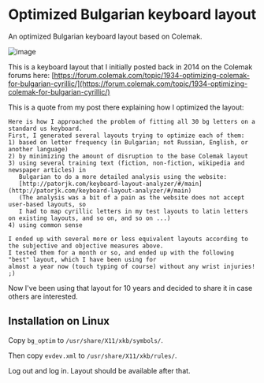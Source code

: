# Optimized Bulgarian keyboard layout
An optimized Bulgarian keyboard layout based on Colemak.

![image](https://user-images.githubusercontent.com/6117115/225586110-0bea6537-3451-4616-be57-43a18ede21c5.png)

This is a keyboard layout that I initially posted back in 2014 on the Colemak forums here:
[https://forum.colemak.com/topic/1934-optimizing-colemak-for-bulgarian-cyrillic/](https://forum.colemak.com/topic/1934-optimizing-colemak-for-bulgarian-cyrillic/)

This is a quote from my post there explaining how I optimized the layout:

```
Here is how I approached the problem of fitting all 30 bg letters on a standard us keyboard. 
First, I generated several layouts trying to optimize each of them:
1) based on letter frequency (in Bulgarian; not Russian, English, or another language)
2) by minimizing the amount of disruption to the base Colemak layout
3) using several training text (fiction, non-fiction, wikipedia and newspaper articles) in 
   Bulgarian to do a more detailed analysis using the website: 
   [http://patorjk.com/keyboard-layout-analyzer/#/main](http://patorjk.com/keyboard-layout-analyzer/#/main)  
   (The analysis was a bit of a pain as the website does not accept user-based layouts, so 
   I had to map cyrillic letters in my test layouts to latin letters on existing layouts, and so on, and so on ...)
4) using common sense

I ended up with several more or less equivalent layouts according to the subjective and objective measures above. 
I tested them for a month or so, and ended up with the following "best" layout, which I have been using for 
almost a year now (touch typing of course) without any wrist injuries! ;)
```

Now I've been using that layout for 10 years and decided to share it in case others are interested.

## Installation on Linux

Copy `bg_optim` to  `/usr/share/X11/xkb/symbols/`.

Then copy `evdev.xml` to `/usr/share/X11/xkb/rules/`.

Log out and log in. Layout should be available after that.
